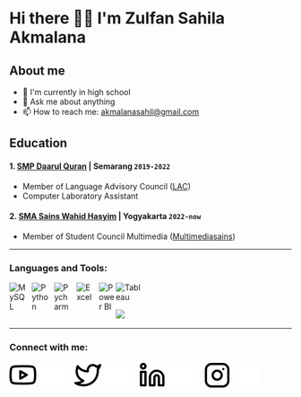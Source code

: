 # Hi there 👋🏼 I'm Zulfan Sahila Akmalana 
## About me
- 🔭 I'm currently in high school
- 💬 Ask me about anything
- 📫 How to reach me: akmalanasahil@gmail.com
## Education

#### 1. [SMP Daarul Quran](https://www.instagram.com/daquungaran/) | Semarang `2019-2022`
   - Member of Language Advisory Council ([LAC](https://www.instagram.com/lac.daqu.jateng/))
   - Computer Laboratory Assistant
     
#### 2. [SMA Sains Wahid Hasyim](https://www.instagram.com/smasainsalquran/) | Yogyakarta `2022-now`
   - Member of Student Council Multimedia ([Multimediasains](https://www.instagram.com/mediasains))
---

### Languages and Tools:

[<img align="left" alt="MySQL" width="30px" src="https://cdn.jsdelivr.net/gh/devicons/devicon/icons/mysql/mysql-original.svg" style="padding-right:10px;" />][webku]
[<img align="left" alt="Python" width="30px" src="https://upload.wikimedia.org/wikipedia/commons/thumb/c/c3/Python-logo-notext.svg/110px-Python-logo-notext.svg.png?20100317150552" style="padding-right:10px;" />][webku]
[<img align="left" alt="Pycharm" width="30px" src="https://upload.wikimedia.org/wikipedia/commons/thumb/1/1d/PyCharm_Icon.svg/220px-PyCharm_Icon.svg.png" style="padding-right:10px;" />][webku]
[<img align="left" alt="Excel" width="30px" src="https://is2-ssl.mzstatic.com/image/thumb/Purple126/v4/a8/fd/5a/a8fd5a84-c6f1-355f-3b9f-6e86598efaa3/XCEL.png/1200x630bb.png" style="padding-right:10px;" />][webku]
[<img align="left" alt="Power BI" width="30px" src="https://powerbi.microsoft.com/pictures/application-logos/svg/powerbi.svg" style="padding-right:0px;" />][webku]
[<img align="left" alt="Tableau" width="50px" src="https://logos-world.net/wp-content/uploads/2021/10/Tableau-Symbol.png" style="padding-right:10px;" />][webku]

<br />
<br />
<p align="left">
<a href="https://github.com/zulfanakmal">
  <img height="180em" src="https://github-readme-stats.vercel.app/api?username=zulfanakmal&show_icons=true&theme=algolia&include_all_commits=true&count_private=true"/>
</a>
</p>

---

### Connect with me:


[![website](./img/youtube-light.svg)](https://www.youtube.com/#gh-light-mode-only)
[![website](./img/youtube-dark.svg)](https://www.youtube.com/#gh-dark-mode-only)
&nbsp;&nbsp;
[![website](./img/twitter-light.svg)](https://twitter.com/#gh-light-mode-only)
[![website](./img/twitter-dark.svg)](https://twitter.com/#gh-dark-mode-only)
&nbsp;&nbsp;
[![website](./img/linkedin-light.svg)](https://www.linkedin.com/#gh-light-mode-only)
[![website](./img/linkedin-dark.svg)](https://www.linkedin.com/#gh-dark-mode-only)
&nbsp;&nbsp;
[![website](./img/instagram-light.svg)](https://instagram.com/upan.napu/#gh-light-mode-only)
[![website](./img/instagram-dark.svg)](https://instagram.com/upan.napu/#gh-dark-mode-only)



[webku]: https://github.com/zulfanakmal


